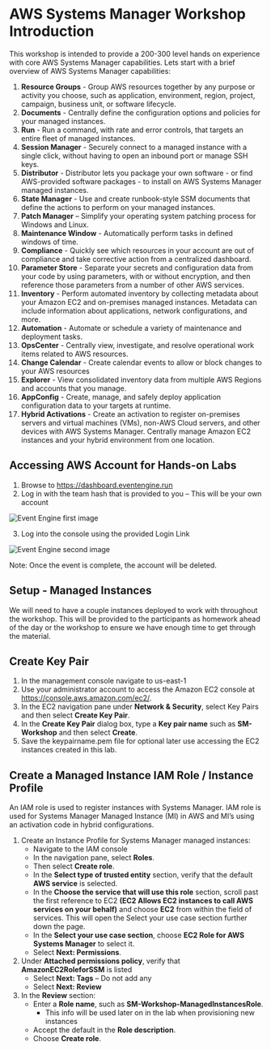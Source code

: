 # AWS Systems Manager Workshop Introduction

This workshop is intended to provide a 200-300 level hands on experience with core AWS Systems Manager capabilities. Lets start with a brief overview of AWS Systems Manager capabilities: 

1.	**Resource Groups** - Group AWS resources together by any purpose or activity you choose, such as application, environment, region, project, campaign, business unit, or software lifecycle.
2.	**Documents** - Centrally define the configuration options and policies for your managed instances.
3.	**Run** - Run a command, with rate and error controls, that targets an entire fleet of managed instances. 
4.	**Session Manager** - Securely connect to a managed instance with a single click, without having to open an inbound port or manage SSH keys. 
5.	**Distributor** - Distributor lets you package your own software - or find AWS-provided software packages - to install on AWS Systems Manager managed instances.
6.	**State Manager** - Use and create runbook-style SSM documents that define the actions to perform on your managed instances.
7.	**Patch Manager** – Simplify your operating system patching process for Windows and Linux.
8.	**Maintenance Window** - Automatically perform tasks in defined windows of time.
9.	**Compliance** - Quickly see which resources in your account are out of compliance and take corrective action from a centralized dashboard.
10.	**Parameter Store** - Separate your secrets and configuration data from your code by using parameters, with or without encryption, and then reference those parameters from a number of other AWS services.
11.	**Inventory** - Perform automated inventory by collecting metadata about your Amazon EC2 and on-premises managed instances. Metadata can include information about applications, network configurations, and more. 
12.	**Automation** - Automate or schedule a variety of maintenance and deployment tasks.
13.	**OpsCenter** - Centrally view, investigate, and resolve operational work items related to AWS resources.
14.	**Change Calendar** - Create calendar events to allow or block changes to your AWS resources
15.	**Explorer** - View consolidated inventory data from multiple AWS Regions and accounts that you manage. 
16.	**AppConfig** - Create, manage, and safely deploy application configuration data to your targets at runtime.
17.	**Hybrid Activations** - Create an activation to register on-premises servers and virtual machines (VMs), non-AWS Cloud servers, and other devices with AWS Systems Manager. Centrally manage Amazon EC2 instances and your hybrid environment from one location.


## Accessing AWS Account for Hands-on Labs

1.	Browse to https://dashboard.eventengine.run 
2.	Log in with the team hash that is provided to you – This will be your own account

![Event Engine first image](https://github.com/billpfeiffer/Systems-Manager-Labs/blob/master/images/event_engine_1.png)

3.	Log into the console using the provided Login Link

![Event Engine second image](https://github.com/billpfeiffer/Systems-Manager-Labs/blob/master/images/event_engine_2.png)
	 
Note: Once the event is complete, the account will be deleted.  

## Setup - Managed Instances

We will need to have a couple instances deployed to work with throughout the workshop.  This will be provided to the participants as homework ahead of the day or the workshop to ensure we have enough time to get through the material. 

## Create Key Pair
1.	In the management console navigate to us-east-1
2.	Use your administrator account to access the Amazon EC2 console at https://console.aws.amazon.com/ec2/.
3.	In the EC2 navigation pane under **Network & Security**, select Key Pairs and then select **Create Key Pair**.
4.	In the **Create Key Pair** dialog box, type a **Key pair name** such as **SM-Workshop** and then select **Create**.
5.	Save the keypairname.pem file for optional later use accessing the EC2 instances created in this lab.

## Create a Managed Instance IAM Role / Instance Profile
An IAM role is used to register instances with Systems Manager.  IAM role is used for Systems Manager Managed Instance (MI) in AWS and MI’s using an activation code in hybrid configurations. 

1. Create an Instance Profile for Systems Manager managed instances:
   - Navigate to the IAM console
   - In the navigation pane, select **Roles**.
   - Then select **Create role**.
   - In the **Select type of trusted entity** section, verify that the default **AWS service** is selected.
   - In the **Choose the service that will use this role** section, scroll past the first reference to EC2 **(EC2 Allows EC2 instances to call AWS services on your behalf)** and choose **EC2** from within the field of services. This will open the Select your use case section further down the page.
   - In the **Select your use case section**, choose **EC2 Role for AWS Systems Manager** to select it.
   - Select **Next: Permissions**.
2. Under **Attached permissions policy**, verify that **AmazonEC2RoleforSSM** is listed
   - Select **Next: Tags** – Do not add any
   - Select **Next: Review**
3. In the **Review** section:
   - Enter a **Role name**, such as **SM-Workshop-ManagedInstancesRole**.
     - This info will be used later on in the lab when provisioning new instances
   - Accept the default in the **Role description**.
   - Choose **Create role**.


